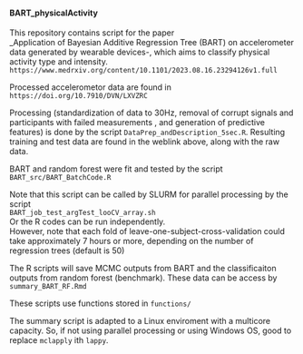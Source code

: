#### BART_physicalActivity

This repository contains script for the paper    
_Application of Bayesian Additive Regression Tree (BART) on accelerometer data generated by wearable devices-, which aims to classify physical activity type and intensity.      
`https://www.medrxiv.org/content/10.1101/2023.08.16.23294126v1.full`

Processed accelerometor data are found in   
  `https://doi.org/10.7910/DVN/LXVZRC`
  
Processing (standardization of data to 30Hz, removal of corrupt signals and participants with failed measurements , and generation of predictive features) is done by the script `DataPrep_andDescription_5sec.R`. 
Resulting training and test data are found in the weblink above, along with the raw data. 

BART and random forest were fit and tested by the script   
`BART_src/BART_BatchCode.R`   

Note that this script can be called by SLURM for parallel processing by the script    
`BART_job_test_argTest_looCV_array.sh`   
Or the R codes can be run independently.   
However, note that each fold of leave-one-subject-cross-validation could take approximately 7 hours or more, depending on the number of regression trees (default is 50)

The R scripts will save MCMC outputs from BART and the classificaiton outputs from random forest (benchmark). These data can be access by 
`summary_BART_RF.Rmd`  
  
These scripts use functions stored in `functions/`     

The summary script is adapted to a Linux enviroment with a multicore capacity. So, if not using parallel processing or using Windows OS, good to replace `mclapply` ith `lappy`.  






